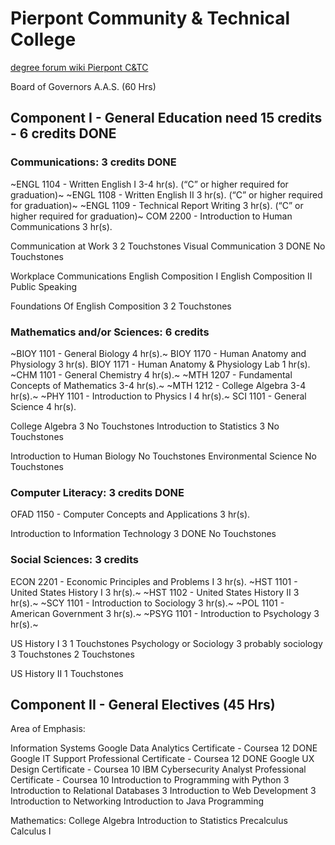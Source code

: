 # Pierpont Community & Technical College

[degree forum wiki Pierpont C&TC](https://degreeforum.miraheze.org/wiki/Pierpont_C%26TC)

Board of Governors A.A.S. (60 Hrs)

## Component I - General Education need 15 credits - 6 credits DONE

### Communications: 3 credits DONE

~ENGL 1104 - Written English I 3-4 hr(s). (“C” or higher required for graduation)~
~ENGL 1108 - Written English II 3 hr(s). (“C” or higher required for graduation)~
~ENGL 1109 - Technical Report Writing 3 hr(s). (“C” or higher required for graduation)~
COM 2200 - Introduction to Human Communications 3 hr(s).

Communication at Work 3
  2 Touchstones
Visual Communication 3 DONE
  No Touchstones

Workplace Communications
English Composition I
English Composition II
Public Speaking

Foundations Of English Composition 3
  2 Touchstones

### Mathematics and/or Sciences: 6 credits

~BIOY 1101 - General Biology 4 hr(s).~
BIOY 1170 - Human Anatomy and Physiology 3 hr(s).
BIOY 1171 - Human Anatomy & Physiology Lab 1 hr(s).
~CHM 1101 - General Chemistry 4 hr(s).~
~MTH 1207 - Fundamental Concepts of Mathematics 3-4 hr(s).~
~MTH 1212 - College Algebra 3-4 hr(s).~
~PHY 1101 - Introduction to Physics I 4 hr(s).~
SCI 1101 - General Science 4 hr(s).

College Algebra 3
  No Touchstones
Introduction to Statistics 3
  No Touchstones

Introduction to Human Biology
  No Touchstones
Environmental Science
  No Touchstones

### Computer Literacy: 3 credits DONE

OFAD 1150 - Computer Concepts and Applications 3 hr(s).

Introduction to Information Technology 3 DONE
  No Touchstones

### Social Sciences: 3 credits

ECON 2201 - Economic Principles and Problems I 3 hr(s).
~HST 1101 - United States History I 3 hr(s).~
~HST 1102 - United States History II 3 hr(s).~
~SCY 1101 - Introduction to Sociology 3 hr(s).~
~POL 1101 - American Government 3 hr(s).~
~PSYG 1101 - Introduction to Psychology 3 hr(s).~

US History I 3
  1 Touchstones
Psychology or Sociology 3
  probably sociology
  3 Touchstones
  2 Touchstones

US History II
  1 Touchstones

## Component II - General Electives (45 Hrs)

Area of Emphasis:

Information Systems
  Google Data Analytics Certificate - Coursea 12 DONE
  Google IT Support Professional Certificate - Coursea 12 DONE
  Google UX Design Certificate - Coursea 10
  IBM Cybersecurity Analyst Professional Certificate - Coursea 10
  Introduction to Programming with Python 3
  Introduction to Relational Databases 3
  Introduction to Web Development 3
  Introduction to Networking
  Introduction to Java Programming

Mathematics:
  College Algebra
  Introduction to Statistics
  Precalculus
  Calculus I

